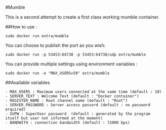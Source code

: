 #Mumble

This is a second attempt to create a first class working mumble container.

##How to use : 

`sudo docker run extra/mumble`

You can choose to publish the port as you wish:

`sudo docker run -p 53453:64738 -p 53453:64738/udp extra/mumble`

You can provide multiple settings using environment variables :

`sudo docker run -e "MAX_USERS=50" extra/mumble`

##Available variables

	- MAX_USERS : Maximum users connected at the same time (default : 10)
	- SERVER_TEXT : Welcome Text (default : "Docker container")
	- REGISTER_NAME : Root channel name (default : "Root")
	- SERVER_PASSWORD : Server access passord (default : no password erquired)
	- SUPW : SuperUser password  (default : generated by the program itself but user not informed at the moment)
	- BANDWITH : connection bandwidth (default : 72000 bps)


